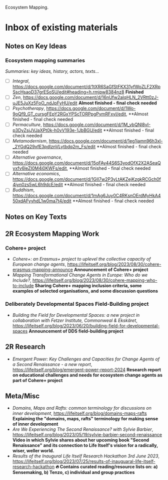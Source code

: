 Ecosystem Mapping.

# Inbox of existing materials

## Notes on Key Ideas

### Ecosystem mapping summaries

*Summaries: key ideas, history, actors, texts...*

- [ ] *Integral*, https://docs.google.com/document/d/1tXR6SaGfStFKX31yfWoZLF2XRpSscHsaoD37grESoSU/edit#heading=h.rmjpw8384nz8 **Finished**
- [ ] *Zen*, https://docs.google.com/document/d/16nUfw2aIqHLN_2VRtt0zJ-uJE5JuXz5FoO_ndJpFyHU/edit **Almost finished - final check needed**
- [ ] *Psychotherapy*, https://docs.google.com/document/d/1Wo-9oQf9_GT_cursgFEpY2RGxYPScTORPpgPymRFxyI/edit, **Almost finished - final check needed 
- [ ] *Permaculture*, https://docs.google.com/document/d/1M_vbQNl8vI-p3DyZsjJVJaXPt0k-h0vV193e-1JbBGU/edit **Almost finished - final check needed 
- [ ] *Metamodernism*, https://docs.google.com/document/d/1eg1jamn96h3xl-_2YGdQ29xfE3pdlznVLytbdq2m_Fs/edit **Almost finished - final check needed
- [ ] *Alternative governance*, https://docs.google.com/document/d/15oFAy44S6S3yodOfX2X2ASeaQyxfv6leZI0M4i0KWFs/edit, **Almost finished - final check needed
- [ ] *Alternative economics*, https://docs.google.com/document/d/1GII7w2P3yLtAKZejKzgkRCGch0f4iyn0zs5wL6h9dcE/edit **Almost finished - final check needed
- [ ] *Buddhism*, https://docs.google.com/document/d/1mAg6Juy0C4RKsnOErdMyHkA450xdAFyyhdL1w0ma7t4/edit **Almost finished - final check needed

## Notes on Key Texts

## 2R Ecosystem Mapping Work

### Cohere+ project

- _Cohere+: an Erasmus+ project to uplevel the collective capacity of European change agents_, https://lifeitself.org/blog/2023/08/30/cohere-erasmus-mapping-announce **Announcement of Cohere+ project**
- _Mapping Transformational Change Agents in Europe: Who do we Include?_, https://lifeitself.org/blog/2023/08/30/cohere-mapping-who-to-include **Sharing Cohere+ mapping inclusion criteria, some examples of selected organisations, and some discussion questions**

### Deliberately Developmental Spaces Field-Building project

- _Building the Field for Developmental Spaces: a new project in collaboration with Fetzer Institute, Commonweal & Ekskäret_, https://lifeitself.org/blog/2023/06/20/building-field-for-developmental-spaces **Announcement of DDS field-building project**

## 2R Research

- _Emergent Power: Key Challenges and Capacities for Change Agents of a Second Renaissance - a new report_, https://lifeitself.org/blog/emergent-power-report-2024 **Research report on educational challenges and needs for ecosystem change agents as part of Cohere+ project**

## Meta/Misc

- _Domains, Maps and Rafts: common terminology for discussions on inner development_, https://lifeitself.org/blog/domains-maps-rafts **Explaining the "domains, maps, rafts" terminology for making sense of inner development**
- _Are We Experiencing The Second Renaissance? with Sylvie Barbier_, https://lifeitself.org/blog/2023/05/19/sylvie-barbier-second-renaissance **Video in which Sylvie shares about her upcoming book "Second Renaissance" and its connection to Life Itself's vision for a radically, wiser, weller world.**
- _Results of the Inaugural Life Itself Research Hackathon 3rd June 2023_, https://lifeitself.org/blog/2023/07/25/results-of-inauguaral-life-itself-research-hackathon **🔥 Contains curated reading/resource lists on: a) Sensemaking, b) Tenzo, c) individual and group practices**
